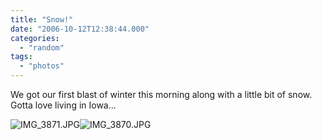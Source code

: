 ```yaml
---
title: "Snow!"
date: "2006-10-12T12:38:44.000"
categories: 
  - "random"
tags: 
  - "photos"
---
```


We got our first blast of winter this morning along with a little bit of snow. Gotta love living in Iowa...

![IMG_3871.JPG](http://www.chrishubbs.com/wordpress/wp-content/uploads/2006/10/IMG_3871.JPG)![IMG_3870.JPG](http://www.chrishubbs.com/wordpress/wp-content/uploads/2006/10/IMG_3870.JPG)
